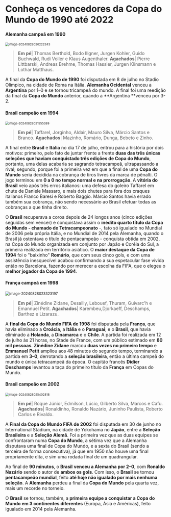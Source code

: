 # Conheça os vencedores da Copa do Mundo de 1990 até 2022

[^Por krossmaxx]: 28/08/24



#### Alemanha campeã em 1990

<img src="C:\Users\HOME\AppData\Roaming\Typora\typora-user-images\image-20240828020222343.png" alt="image-20240828020222343" style="zoom: 67%;" />

> **Em pé**| Thomas Berthold, Bodo Illgner, Jurgen Kohler, Guido Buchwald, Rudi Voller e Klaus Augenthaler. **Agachados**| Pierre Littbarski, Andreas Brehme, Thomas Hassler, Jurgen Klinsmann e Lothar Matthaus.

A final da **Copa do Mundo de 1990** foi disputada em 8 de julho no Stadio Olimpico, na cidade de Roma na Itália. **Alemanha Ocidental** venceu a **Argentina** por 1–0 e se tornou tricampeã do mundo. A final foi uma reedição da final da **Copa do Mundo** anterior, quando a **Argentina **venceu por 3-2.



#### Brasil campeão em 1994

<img src="C:\Users\HOME\AppData\Roaming\Typora\typora-user-images\image-20240828021555389.png" alt="image-20240828021555389" style="zoom: 67%;" />

> **Em pé**| Taffarel, Jorginho, Aldair, Mauro Silva, Márcio Santos e Branco. **Agachados**| Mazinho, Romário, Dunga, Bebeto e Zinho.

A final entre **Brasil** e **Itália** no dia 17 de julho, entrou para a história por dois motivos: primeiro, pelo fato de juntar frente a frente **duas das três únicas seleções que haviam conquistado três edições de Copa do Mundo**, portanto, uma delas acabaria se sagrando tetracampeã, ultrapassando a rival; segundo, porque foi a primeira vez em que a final de uma **Copa do Mundo** seria decidida na cobrança de tiros livres da marca de pênalti. O jogo terminou em **0 a 0 no tempo normal e na prorrogação**. A **vitória do Brasil** veio após três erros italianos: uma defesa do goleiro Taffarel em chute de Daniele Massaro, e mais dois chutes para fora dos craques italianos Franco Baresi e Roberto Baggio. Márcio Santos havia errado também sua cobrança, não sendo necessário ao Brasil efetuar todas as cobranças a que tinha direito.

O **Brasil** recuperava a coroa depois de 24 longos anos (cinco edições seguidas sem vencer) e conquistava assim o **inédito quarto título da Copa do Mundo - chamado de Tetracampeonato** -, fato só igualado no Mundial de 2006 pela própria Itália, e no Mundial de 2014 pela Alemanha, quando o Brasil já ostentava o título de pentacampeão - conquista obtida em 2002, na Copa do Mundo organizada em conjunto por Japão e Coréia do Sul, a primeira realizada em território asiático. O **maior destaque da Copa de 1994** foi o "baixinho" **Romário**, que com seus cinco gols, e com uma assistência inesquecível acabou confirmando a sua espetacular fase vivida então no Barcelona, fazendo por merecer a escolha da FIFA, que o elegeu o **melhor jogador da Copa de 1994**.



#### França campeã em 1998

<img src="C:\Users\HOME\AppData\Roaming\Typora\typora-user-images\image-20240828023323197.png" alt="image-20240828023323197" style="zoom: 80%;" />

> **Em pé**| Zinédine Zidane, Desailly, Lebouef, Thuram, Guivarc'h e Emannuel Petit. **Agachados**| Karembeu,Djorkaeff, Deschamps, Barthez e Lizarazu. 

A **final da Copa do Mundo FIFA de 1998** foi disputada pela **França**, que havia eliminado a **Croácia**, a **Itália** e o **Paraguai**; e o **Brasil**, que havia eliminado a **Holanda**, a **Dinamarca** e o **Chile**. A partida foi realizada em 12 de julho às 21 horas, no Stade de France, com um público estimado em **80 mil pessoas**. **Zinédine Zidane** marcou **duas vezes no primeiro tempo** e **Emmanuel Petit** ampliou aos 48 minutos do segundo tempo, terminando a partida em **3–0**, derrotando a **seleção brasileira**, então a última campeã do mundo e única tetracampeã da época. O capitão francês **Didier Deschamps** levantou a taça do primeiro título da **França** em Copas do Mundo.



#### Brasil campeão em 2002

<img src="C:\Users\HOME\AppData\Roaming\Typora\typora-user-images\image-20240828025402818.png" alt="image-20240828025402818" style="zoom: 67%;" />

> **Em pé**| Roque Júnior, Edmílson, Lúcio, Gilberto Silva, Marcos e Cafu. **Agachados**| Ronaldinho, Ronaldo Nazário, Juninho Paulista, Roberto Carlos e Rivaldo.

A **Final da Copa do Mundo FIFA de 2002** foi disputada em 30 de junho no International Stadium, na cidade de Yokohama no **Japão**, entre a **Seleção Brasileira** e a **Seleção Alemã**. Foi a primeira vez que as duas equipes se confrontaram numa **Copa do Mundo**, a sétima vez que a Alemanha disputava uma final de Copa do Mundo, e a sexta do Brasil (sendo a terceira de forma consecutiva), já que em 1950 não houve uma final propriamente dita, e sim uma rodada final de um quadrangular.

Ao final de **90 minutos**, o **Brasil** **venceu a Alemanha por 2–0**, com **Ronaldo Nazário** sendo o autor de **ambos os gols**. Com isso, o **Brasil** se tornou **pentacampeão mundial**, feito **até hoje não igualado por mais nenhuma seleção**. A **Alemanha** perdeu a final da **Copa do Mundo** pela quarta vez, mais um recorde no torneio.

O **Brasil** se tornou, também, a **primeira equipe a conquistar a Copa do Mundo em 3 continentes diferentes** (Europa, Ásia e Américas), feito igualado em 2014 pela Alemanha.